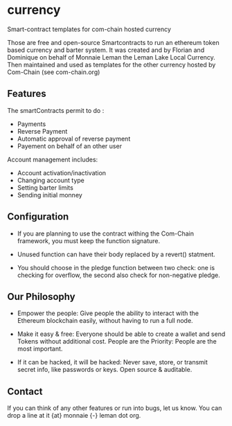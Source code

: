 # currency

Smart-contract templates for com-chain hosted currency

Those are free and open-source Smartcontracts to run an ethereum token
based currency and barter system.  It was created and by Florian and
Dominique on behalf of Monnaie Leman the Leman Lake Local
Currency. Then maintained and used as templates for the other currency
hosted by Com-Chain (see com-chain.org)

## Features

The smartContracts permit to do :

- Payments
- Reverse Payment
- Automatic approval of reverse payment
- Payement on behalf of an other user

Account management includes:

- Account activation/inactivation
- Changing account type
- Setting barter limits
- Sending initial monney

## Configuration

- If you are planning to use the contract withing the Com-Chain
  framework, you must keep the function signature.

- Unused function can have their body replaced by a revert() statment.

- You should choose in the pledge function between two check: one is
  checking for overflow, the second also check for non-negative
  pledge.

## Our Philosophy

- Empower the people: Give people the ability to interact with the
  Ethereum blockchain easily, without having to run a full node.

- Make it easy & free: Everyone should be able to create a wallet and
  send Tokens without additional cost.  People are the Priority:
  People are the most important.

- If it can be hacked, it will be hacked: Never save, store, or
  transmit secret info, like passwords or keys. Open source &
  auditable.

## Contact

If you can think of any other features or run into bugs, let us
know. You can drop a line at it {at} monnaie {-} leman dot org.
